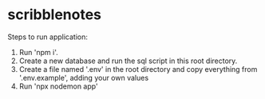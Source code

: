 # scribblenotes

Steps to run application:

1) Run 'npm i'.
2) Create a new database and run the sql script in this root directory.
3) Create a file named '.env' in the root directory and copy everything from '.env.example', adding your own values
4) Run 'npx nodemon app'